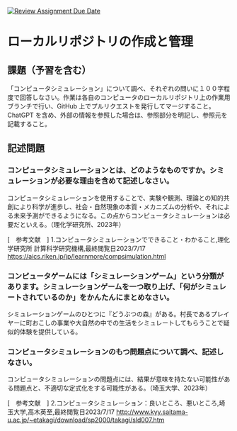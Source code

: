 [![Review Assignment Due Date](https://classroom.github.com/assets/deadline-readme-button-24ddc0f5d75046c5622901739e7c5dd533143b0c8e959d652212380cedb1ea36.svg)](https://classroom.github.com/a/wXVH1iCY)
# ローカルリポジトリの作成と管理

## 課題（予習を含む）

「コンピュータシミュレーション」について調べ、それぞれの問いに１００字程度で回答しなさい。作業は各自のコンピュータのローカルリポジトリ上の作業用ブランチで行い、GitHub 上でプルリクエストを発行してマージすること。ChatGPT を含め、外部の情報を参照した場合は、参照部分を明記し、参照元を記載すること。

## 記述問題

### コンピュータシミュレーションとは、どのようなものですか。シミュレーションが必要な理由を含めて記述しなさい。

コンピュータシミュレーションを使用することで、実験や観測、理論との知的共創により科学が進歩し、社会・自然現象の本質・メカニズムの分析や、それによる未来予測ができるようになる。この点からコンピュータシミュレーションは必要だといえる。（理化学研究所、2023年）

[　参考文献　]
1.コンピュータシミュレーションでできること・わかること,理化学研究所 計算科学研究機構,最終閲覧日2023/7/17
https://aics.riken.jp/jp/learnmore/compsimulation.html

### コンピュータゲームには「シミュレーションゲーム」という分類があります。シミュレーションゲームを一つ取り上げ、「何がシミュレートされているのか」をかんたんにまとめなさい。

シミュレーションゲームのひとつに『どうぶつの森』がある。村長であるプレイヤーに町おこしの事業や大自然の中での生活をシミュレートしてもらうことで疑似的体験を提供している。

### コンピュータシミュレーションのもつ問題点について調べ、記述しなさい。

コンピュータシミュレーションの問題点には、結果が意味を持たない可能性がある問題点と、不適切な定式化をする可能性がある。（埼玉大学、2023年）

[　参考文献　]
2.コンピュータシミュレーション：良いところ、悪いところ,埼玉大学,高木英至,最終閲覧日2023/7/17
http://www.kyy.saitama-u.ac.jp/~etakagi/download/sp2000/takagi/sld007.htm
